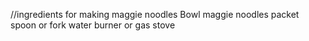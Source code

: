 //ingredients for making maggie noodles
Bowl
maggie noodles packet
spoon or fork
water
burner or gas stove 

